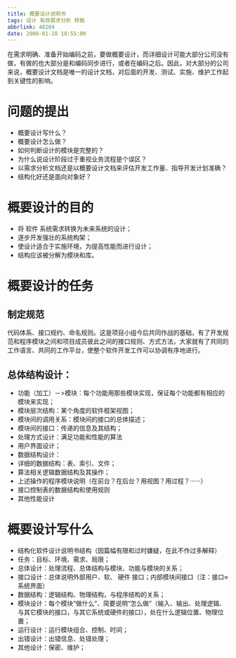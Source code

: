 ```yaml
---
title: 概要设计说明书
tags: 设计 有效需求分析 转载
abbrlink: 40204
date: 2008-01-28 18:55:00
---
```


在需求明确、准备开始编码之前，要做概要设计，而详细设计可能大部分公司没有做，有做的也大部分是和编码同步进行，或者在编码之后。因此，对大部分的公司来说，概要设计文档是唯一的设计文档，对后面的开发、测试、实施、维护工作起到关键性的影响。

# 问题的提出
- 概要设计写什么？
- 概要设计怎么做？
- 如何判断设计的模块是完整的？
- 为什么说设计阶段过于重视业务流程是个误区？
- 以需求分析文档还是以概要设计文档来评估开发工作量、指导开发计划准确？
- 结构化好还是面向对象好？


# 概要设计的目的
- 将 软件 系统需求转换为未来系统的设计；
- 逐步开发强壮的系统构架；
- 使设计适合于实施环境，为提高性能而进行设计；
- 结构应该被分解为模块和库。

# 概要设计的任务

## 制定规范
代码体系、接口规约、命名规则。这是项目小组今后共同作战的基础，有了开发规范和程序模块之间和项目成员彼此之间的接口规则、方式方法，大家就有了共同的工作语言、共同的工作平台，使整个软件开发工作可以协调有序地进行。
   
## 总体结构设计：
- 功能（加工）－>模块：每个功能用那些模块实现，保证每个功能都有相应的模块来实现；
- 模块层次结构：某个角度的软件框架视图；
- 模块间的调用关系：模块间的接口的总体描述；
- 模块间的接口：传递的信息及其结构；
- 处理方式设计：满足功能和性能的算法
- 用户界面设计；
- 数据结构设计：
- 详细的数据结构：表、索引、文件；
- 算法相关逻辑数据结构及其操作；
- 上述操作的程序模块说明（在前台？在后台？用视图？用过程？······）
- 接口控制表的数据结构和使用规则
- 其他性能设计

# 概要设计写什么
- 结构化软件设计说明书结构（因篇幅有限和过时嫌疑，在此不作过多解释）
- 任务：目标、环境、需求、局限；
- 总体设计：处理流程、总体结构与模块、功能与模块的关系；
- 接口设计：总体说明外部用户、软、 硬件 接口；内部模块间接口（注：接口≈系统界面）
- 数据结构：逻辑结构、物理结构，与程序结构的关系；
- 模块设计：每个模块“做什么”、简要说明“怎么做”（输入、输出、处理逻辑、与其它模块的接口，与其它系统或硬件的接口），处在什么逻辑位置、物理位置；
- 运行设计：运行模块组合、控制、时间；
- 出错设计：出错信息、处错处理；
- 其他设计：保密、维护；
